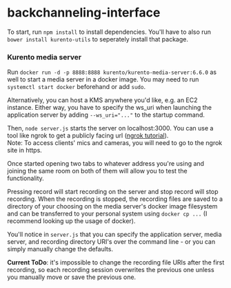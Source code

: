 # backchanneling-interface

To start, run `npm install` to install dependencies.
You'll have to also run `bower install kurento-utils` to seperately install that package.


### Kurento media server

Run `docker run -d -p 8888:8888 kurento/kurento-media-server:6.6.0` as well to start a media
server in a docker image. You may need to run `systemctl start docker` beforehand or add `sudo`.

Alternatively, you can host a KMS anywhere you'd like, e.g. an EC2 instance. Either way, you have to specify
the ws_uri when launching the application server by adding `--ws_uri="..."` to the startup command.

Then, `node server.js` starts the server on localhost:3000.
You can use a tool like ngrok to get a publicly facing url ([ngrok tutorial](https://gist.github.com/wosephjeber/aa174fb851dfe87e644e)).                                           
Note: To access clients' mics and cameras, you will need to go to the ngrok site in https.

Once started opening two tabs to whatever address you're using and joining 
the same room on both of them will allow you to test the functionality.

Pressing record will start recording on the server and stop record will stop recording. When the recording is stopped, the recording files are saved to a directory of your choosing on the media server's docker image filesystem and can be transferred to your personal system using `docker cp ...` (I recommend looking up the usage of docker).

You'll notice in `server.js` that you can specify the application server, media server, and recording directory URI's over the command line - or you can simply manually change the defaults.

**Current ToDo**: it's impossible to change the recording file URIs after the first recording, so each recording session overwrites the previous one unless you manually move or save the previous one.

